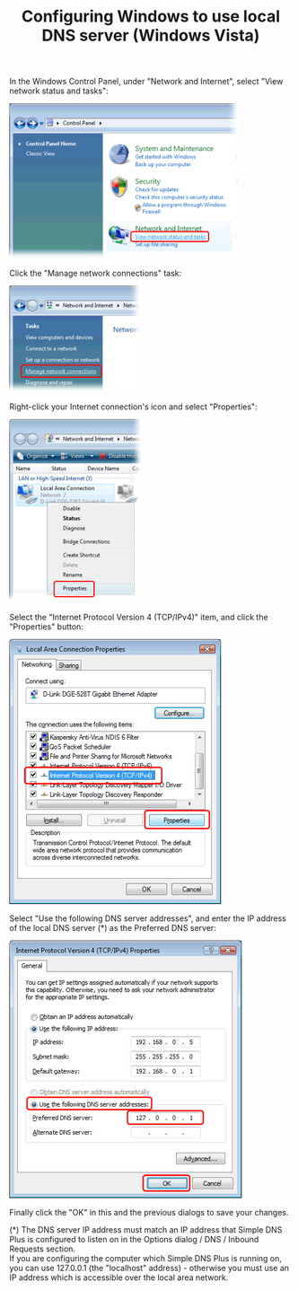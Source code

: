 ﻿---
title: Configuring Windows to use local DNS server (Windows Vista)
category: 11
frontpage: false
comments: true
vgroup: 5
vname: Windows Vista
vsort: 102
refs: 26
created-utc: 2019-01-01
modified-utc: 2019-01-01
---
<p>In the Windows Control Panel, under "Network and Internet", select "View network status and tasks":</p>
<p>
<img height="277" alt="1188a.png" src="img/27/1.png" width="410" />
</p>
<p>Click the "Manage network connections" task: </p>
<p>
<img height="190" alt="1188b.png" src="img/27/2.png" width="235" />
</p>
<p>Right-click your Internet connection's icon and select "Properties":</p>
<p>
<img height="327" alt="1188c.png" src="img/27/3.png" width="238" />
</p>
<p>Select the "Internet Protocol Version 4 (TCP/IPv4)" item, and click the "Properties" button: </p>
<p>
<img height="472" alt="1188d.png" src="img/27/4.png" width="377" />
</p>
<p style="text-align: center;">
</p>
<p>Select "Use the following DNS server addresses", and enter the IP address of the local DNS server (*) as the Preferred DNS server:</p>
<p> <img height="459" alt="1188e.png" src="img/27/5.png" width="414" /></p>
<p>Finally click the "OK" in this and the previous dialogs to save your changes.</p>
<p>(*) The DNS server IP address must match an IP address that Simple DNS Plus is configured to listen on in the Options dialog / DNS / Inbound Requests section.<br />
If you are configuring the computer which Simple DNS Plus is running on, you can use 127.0.0.1 (the "localhost" address) - otherwise you must use an IP address which is accessible over the local area network. </p>